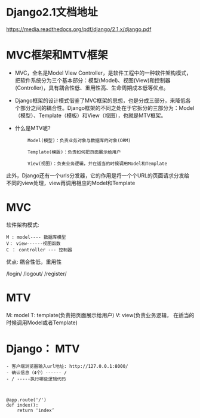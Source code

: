 # Django2.1文档地址
https://media.readthedocs.org/pdf/django/2.1.x/django.pdf

# MVC框架和MTV框架
- MVC，全名是Model View Controller，是软件工程中的一种软件架构模式，把软件系统分为三个基本部分：模型(Model)、视图(View)和控制器(Controller)，具有耦合性低、重用性高、生命周期成本低等优点。

- Django框架的设计模式借鉴了MVC框架的思想，也是分成三部分，来降低各个部分之间的耦合性。Django框架的不同之处在于它拆分的三部分为：Model（模型）、Template（模板）和View（视图），也就是MTV框架。


- 什么是MTV呢?
```
        Model(模型)：负责业务对象与数据库的对象(ORM)

        Template(模版)：负责如何把页面展示给用户

        View(视图)：负责业务逻辑，并在适当的时候调用Model和Template
```


此外，Django还有一个urls分发器，它的作用是将一个个URL的页面请求分发给不同的view处理，view再调用相应的Model和Template





# MVC

软件架构模式: 

    M : model---- 数据库模型
    V： view------视图函数
    C ： controller --- 控制器
    
优点: 
    耦合性低，重用性     
   
    
/login/
/logout/
/register/    


# MTV
M: model
T: template(负责把页面展示给用户)
V: view(负责业务逻辑， 在适当的时候调用Model或者Template)


# Django： MTV




```
- 客户端浏览器输入url地址: http://127.0.0.1:8000/
- 确认信息（4个）------ /
- / -----执行哪些逻辑代码



@app.route('/')
def index():
    return 'index‘
```